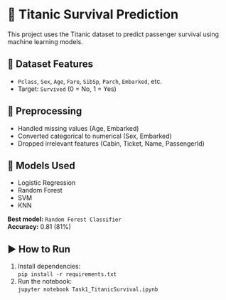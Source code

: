 # 🚢 Titanic Survival Prediction

This project uses the Titanic dataset to predict passenger survival using machine learning models.

## 📄 Dataset Features

- `Pclass`, `Sex`, `Age`, `Fare`, `SibSp`, `Parch`, `Embarked`, etc.
- Target: `Survived` (0 = No, 1 = Yes)

## 🧼 Preprocessing

- Handled missing values (Age, Embarked)
- Converted categorical to numerical (Sex, Embarked)
- Dropped irrelevant features (Cabin, Ticket, Name, PassengerId)

## 🤖 Models Used

- Logistic Regression
- Random Forest
- SVM
- KNN

**Best model:** `Random Forest Classifier`  
**Accuracy:** 0.81 (81%)

## ▶️ How to Run

1. Install dependencies:  
   `pip install -r requirements.txt`
2. Run the notebook:  
   `jupyter notebook Task1_TitanicSurvival.ipynb`

